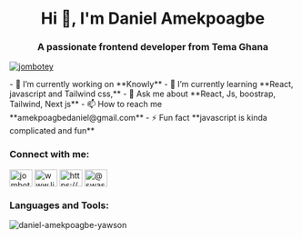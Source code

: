 <h1 align="center">Hi 👋, I'm Daniel Amekpoagbe</h1> <h3 align="center">A passionate frontend developer from Tema Ghana</h3> <p align="left"> <a href="https://twitter.com/jombotey" target="blank"><img src="https://img.shields.io/twitter/follow/jombotey?logo=twitter&style=for-the-badge" alt="jombotey" /></a> </p> - 🔭 I’m currently working on **Knowly** - 🌱 I’m currently learning **React, javascript and Tailwind css,** - 💬 Ask me about **React, Js, boostrap, Tailwind, Next js** - 📫 How to reach me **amekpoagbedaniel@gmail.com** - ⚡ Fun fact **javascript is kinda complicated and fun** <h3 align="left">Connect with me:</h3> <p align="left"> <a href="https://twitter.com/jombotey" target="blank"><img align="center" src="https://raw.githubusercontent.com/rahuldkjain/github-profile-readme-generator/master/src/images/icons/Social/twitter.svg" alt="jombotey" height="30" width="40" /></a> <a href="https://linkedin.com/in/www.linkedin.com/in/amekpoagbe-daniel-a881712b5" target="blank"><img align="center" src="https://raw.githubusercontent.com/rahuldkjain/github-profile-readme-generator/master/src/images/icons/Social/linked-in-alt.svg" alt="www.linkedin.com/in/amekpoagbe-daniel-a881712b5" height="30" width="40" /></a> <a href="https://fb.com/https://web.facebook.com/profile.php?id=100073182827583" target="blank"><img align="center" src="https://raw.githubusercontent.com/rahuldkjain/github-profile-readme-generator/master/src/images/icons/Social/facebook.svg" alt="https://web.facebook.com/profile.php?id=100073182827583" height="30" width="40" /></a> <a href="https://instagram.com/@swasty__jay" target="blank"><img align="center" src="https://raw.githubusercontent.com/rahuldkjain/github-profile-readme-generator/master/src/images/icons/Social/instagram.svg" alt="@swasty__jay" height="30" width="40" /></a> </p> <h3 align="left">Languages and Tools:</h3> <p><img align="center" src="https://github-readme-stats.vercel.app/api/top-langs?username=daniel-amekpoagbe-yawson&show_icons=true&locale=en&layout=compact" alt="daniel-amekpoagbe-yawson" /></p>
